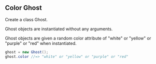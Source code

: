 ﻿## Color Ghost

Create a class Ghost.

Ghost objects are instantiated without any arguments.

Ghost objects are given a random color attribute of "white" or "yellow" or "purple" or "red" when instantiated.

```csharp
ghost = new Ghost();
ghost.color //=> "white" or "yellow" or "purple" or "red"
```